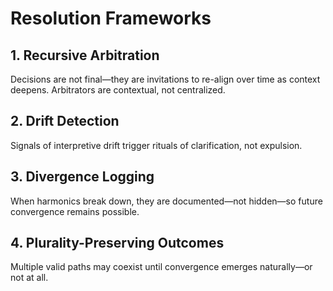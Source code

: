 <!-- status: stub; target: 150+ words -->
<!-- status: stub; target: 150+ words -->
<!-- status: stub; target: 150+ words -->
<!-- status: stub; target: 150+ words -->
<!-- status: stub; target: 150+ words -->
<!-- status: stub; target: 150+ words -->
# Resolution Frameworks

## 1. Recursive Arbitration
Decisions are not final—they are invitations to re-align over time as
context deepens. Arbitrators are contextual, not centralized.

## 2. Drift Detection
Signals of interpretive drift trigger rituals of clarification, not expulsion.

## 3. Divergence Logging
When harmonics break down, they are documented—not hidden—so future convergence
remains possible.

## 4. Plurality-Preserving Outcomes
Multiple valid paths may coexist until convergence emerges naturally—or not at all.







